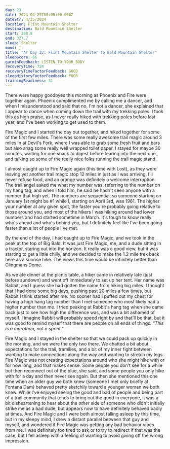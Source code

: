 ```yaml
---
day: 23
date: 2024-04-25T00:00:00.000Z
dateStr: 4/25/2024
location: Flint Mountain Shelter
destination: Bald Mountain Shelter
start: 308.8
end: 327.7
sleep: Shelter
mood: 🙂
title: "AT Day 23: Flint Mountain Shelter to Bald Mountain Shelter"
sleepScore: 66
garminFeedback: LISTEN_TO_YOUR_BODY
recoveryTime: 724
recoveryTimeFactorFeedback: GOOD
sleepHistoryFactorFeedback: POOR
trainingReadiness: 31
---
```

There were happy goodbyes this morning as Phoenix and Fire were together again. Phoenix complimented me by calling me a dancer, and when I misunderstood and said that no, I'm not a dancer, she explained that I appear to dance when coming down the trail with my trekking poles. I took this as high praise, as I never really hiked with trekking poles before last year, and I've been working to get used to them.

Fire Magic and I started the day out together, and hiked together for some of the first few miles. There was some really awesome trail magic around 3 miles in at Devil's Fork, where I was able to grab some fresh fruit and bars but also snag some really well wrapped toilet paper. I stayed for maybe 30 minutes, waiting for one snack to digest before tearing into the next one, and talking so some of the really nice folks running the trail magic stand.

I almost caught up to Fire Magic again (this time with Lost), as they were leaving yet another trail magic stop 12 miles in just as I was arriving. I'll never refuse food, and an orange was definitely a welcome interruption. The trail angel asked me what my number was, referring to the number on my hang tag, and when I told him, he said he hadn't seen anyone with a number that high yet. The numbers are sequential, so someone starting on January 1st might be #1 while I, starting on April 3rd, was 1961. The higher your number at any given spot, the faster you're probably going relative to those around you, and most of the hikers I was hiking around had lower numbers and had started sometime in March. It's tough to know really who's ahead and who's behind you, but I definitely feel like I've been going faster than a lot of people I've met.

By the end of the day, I had caught up to Fire Magic, and we took in the peak at the top of Big Bald. It was just Fire Magic, me, and a dude sitting in a tractor, staring out into the horizon. It really was a good view, but it was starting to get a little chilly, and we decided to make the 1.2 mile trek back here as a sunrise hike. The views this time would be infinitely better than Clingmans Dome.

As we ate dinner at the picnic table, a hiker came in relatively late (just before sundown) and went off immediately to set up her tent. Her name was Rabbit, and I guess she had gotten the name from hiking big miles. I thought that I had done some big days, pushing past 20 miles a few times, but Rabbit I think started after me. No sooner had I puffed out my chest for having a high hang tag number than I met someone who most likely had a higher number than me. I tried peaking at Rabbit's hang tag when she came back just to see how high the difference was, and was a bit ashamed of myself. I imagine Rabbit will probably speed right by and that'll be that, but it was good to remind myself that there are people on all ends of things. *"This is a marathon, not a sprint."*

Fire Magic and I stayed in the shelter so that we could pack up quickly in the morning, and we were the only two there. We chatted a bit about expectations for the trail, tramilies, and a bit of my inner fight between wanting to make connections along the way and wanting to stretch my legs. Fire Magic was not creating expectations around who she might hike with or for how long, and that makes sense. Some people you don't see for a while but then reconnect out of the blue, she said, and some people you only hike with for a day and then never see again. But then she mentioned this one time when an older guy we both knew (someone I met only briefly at Fontana Dam) behaved pretty sketchily toward a younger woman we both knew. While I've enjoyed seeing the good and bad of people and being part of a trail community that tends to bring out the good in everyone, it was a bit disheartening to hear about the *other* side of someone who didn't initially strike me as a bad dude, but appears now to have definitely behaved badly at times. And Fire Magic and I were both almost falling asleep by this time, but in my sleepy mind, I drew a distant parallel between that guy and myself, and wondered if Fire Magic was getting any bad behavior vibes from me. I was definitely too tired to ask or to try to redirect if that was the case, but I fell asleep with a feeling of wanting to avoid giving off the wrong impression.
